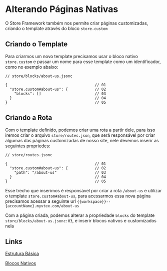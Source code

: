 # Alterando Páginas Nativas
O Store Framework também nos permite criar páginas customizadas, criando o template através do bloco `store.custom`

## Criando o Template
Para criarmos um novo template precisamos usar o bloco nativo `store.custom` e passar um nome para esse template como um identificador, como no exemplo abaixo:

  ```jsonc
  // store/blocks/about-us.jsonc

  {                                       // 01
    "store.custom#about-us": {            // 02
      "blocks": []                        // 03
    }                                     // 04
  }                                       // 05
```

## Criando a Rota
Com o template definido, podemos criar uma rota a partir dele, para isso iremos criar o arquivo `store/routes.json`, que será responsável por criar algumas das páginas customizadas de nosso site, nele devemos inserir as seguintes propriedes:

  ```jsonc
  // store/routes.jsonc

  {                                       // 01
    "store.custom#about-us": {            // 02
      "path": "/about-us"                 // 03
    }                                     // 04
  }                                       // 05
```

Esse trecho que inserimos é responsável por criar a rota `/about-us` e utilizar o template `store.custom#about-us`, para acessarmos essa nova página precisamos acessar a seguinte url `{{workspace}}--{accountName}.myvtex.com/about-us`

Com a página criada, podemos alterar a propriedade `blocks` do template `store/blocks/about-us.jsonc:03`, e inserir blocos nativos e customizados nela


## Links
[Estrutura Básica](docs/pt/setup/03_entendendo_a_estrutura.md)

[Blocos Nativos](docs/pt/blcoos/02_blocos_nativos.md)

